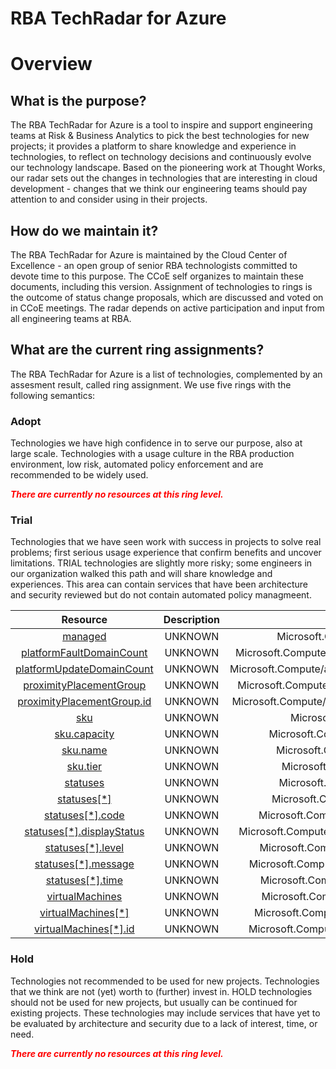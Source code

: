
RBA TechRadar for Azure
=======================

# Overview

## What is the purpose?


The RBA TechRadar for Azure is a tool to inspire and support engineering teams at Risk & Business Analytics to pick the best technologies for new projects; it provides a platform to share knowledge and experience in technologies, to reflect on technology decisions and continuously evolve our technology landscape.  Based on the pioneering work at Thought Works, our radar sets out the changes in technologies that are interesting in cloud development - changes that we think our engineering teams should pay attention to and consider using in their projects.
## How do we maintain it?


The RBA TechRadar for Azure is maintained by the Cloud Center of Excellence - an open group of senior RBA technologists committed to devote time to this purpose.  The CCoE self organizes to maintain these documents, including this version.  Assignment of technologies to rings is the outcome of status change proposals, which are discussed and voted on in CCoE meetings.  The radar depends on active participation and input from all engineering teams at RBA.
## What are the current ring assignments?


The RBA TechRadar for Azure is a list of technologies, complemented by an assesment result, called ring assignment.  We use five rings with the following semantics:
### Adopt


Technologies we have high confidence in to serve our purpose, also at large scale.  Technologies with a usage culture in the RBA production environment, low risk, automated policy enforcement and are recommended to be widely used.  
  
***<font color="red"> There are currently no resources at this ring level. </font>***
### Trial


Technologies that we have seen work with success in projects to solve real problems;  first serious usage experience that confirm benefits and uncover limitations.  TRIAL technologies are slightly more risky; some engineers in our organization walked this path and will share knowledge and experiences.  This area can contain services that have been architecture and security reviewed but do not contain automated policy managmeent.  

|Resource|Description|Path|Status|
| :---: | :---: | :---: | :---: |
|[managed](https://github.com/openrba/python-azure-techradar/Microsoft.Compute/availabilitySets/managed/README.md)|UNKNOWN|Microsoft.Compute/availabilitySets/managed|TRIAL|
|[platformFaultDomainCount](https://github.com/openrba/python-azure-techradar/Microsoft.Compute/availabilitySets/platformFaultDomainCount/README.md)|UNKNOWN|Microsoft.Compute/availabilitySets/platformFaultDomainCount|TRIAL|
|[platformUpdateDomainCount](https://github.com/openrba/python-azure-techradar/Microsoft.Compute/availabilitySets/platformUpdateDomainCount/README.md)|UNKNOWN|Microsoft.Compute/availabilitySets/platformUpdateDomainCount|TRIAL|
|[proximityPlacementGroup](https://github.com/openrba/python-azure-techradar/Microsoft.Compute/availabilitySets/proximityPlacementGroup/README.md)|UNKNOWN|Microsoft.Compute/availabilitySets/proximityPlacementGroup|TRIAL|
|[proximityPlacementGroup.id](https://github.com/openrba/python-azure-techradar/Microsoft.Compute/availabilitySets/proximityPlacementGroup.id/README.md)|UNKNOWN|Microsoft.Compute/availabilitySets/proximityPlacementGroup.id|TRIAL|
|[sku](https://github.com/openrba/python-azure-techradar/Microsoft.Compute/availabilitySets/sku/README.md)|UNKNOWN|Microsoft.Compute/availabilitySets/sku|TRIAL|
|[sku.capacity](https://github.com/openrba/python-azure-techradar/Microsoft.Compute/availabilitySets/sku.capacity/README.md)|UNKNOWN|Microsoft.Compute/availabilitySets/sku.capacity|TRIAL|
|[sku.name](https://github.com/openrba/python-azure-techradar/Microsoft.Compute/availabilitySets/sku.name/README.md)|UNKNOWN|Microsoft.Compute/availabilitySets/sku.name|TRIAL|
|[sku.tier](https://github.com/openrba/python-azure-techradar/Microsoft.Compute/availabilitySets/sku.tier/README.md)|UNKNOWN|Microsoft.Compute/availabilitySets/sku.tier|TRIAL|
|[statuses](https://github.com/openrba/python-azure-techradar/Microsoft.Compute/availabilitySets/statuses/README.md)|UNKNOWN|Microsoft.Compute/availabilitySets/statuses|TRIAL|
|[statuses[*]](https://github.com/openrba/python-azure-techradar/Microsoft.Compute/availabilitySets/statuses[*]/README.md)|UNKNOWN|Microsoft.Compute/availabilitySets/statuses[*]|TRIAL|
|[statuses[*].code](https://github.com/openrba/python-azure-techradar/Microsoft.Compute/availabilitySets/statuses[*].code/README.md)|UNKNOWN|Microsoft.Compute/availabilitySets/statuses[*].code|TRIAL|
|[statuses[*].displayStatus](https://github.com/openrba/python-azure-techradar/Microsoft.Compute/availabilitySets/statuses[*].displayStatus/README.md)|UNKNOWN|Microsoft.Compute/availabilitySets/statuses[*].displayStatus|TRIAL|
|[statuses[*].level](https://github.com/openrba/python-azure-techradar/Microsoft.Compute/availabilitySets/statuses[*].level/README.md)|UNKNOWN|Microsoft.Compute/availabilitySets/statuses[*].level|TRIAL|
|[statuses[*].message](https://github.com/openrba/python-azure-techradar/Microsoft.Compute/availabilitySets/statuses[*].message/README.md)|UNKNOWN|Microsoft.Compute/availabilitySets/statuses[*].message|TRIAL|
|[statuses[*].time](https://github.com/openrba/python-azure-techradar/Microsoft.Compute/availabilitySets/statuses[*].time/README.md)|UNKNOWN|Microsoft.Compute/availabilitySets/statuses[*].time|TRIAL|
|[virtualMachines](https://github.com/openrba/python-azure-techradar/Microsoft.Compute/availabilitySets/virtualMachines/README.md)|UNKNOWN|Microsoft.Compute/availabilitySets/virtualMachines|TRIAL|
|[virtualMachines[*]](https://github.com/openrba/python-azure-techradar/Microsoft.Compute/availabilitySets/virtualMachines[*]/README.md)|UNKNOWN|Microsoft.Compute/availabilitySets/virtualMachines[*]|TRIAL|
|[virtualMachines[*].id](https://github.com/openrba/python-azure-techradar/Microsoft.Compute/availabilitySets/virtualMachines[*].id/README.md)|UNKNOWN|Microsoft.Compute/availabilitySets/virtualMachines[*].id|TRIAL|

### Hold


Technologies not recommended to be used for new projects. Technologies that we think are not (yet) worth to (further) invest in.  HOLD technologies should not be used for new projects, but usually can be continued for existing projects.  These technologies may include services that have yet to be evaluated by architecture and security due to a lack of interest, time, or need.  
  
***<font color="red"> There are currently no resources at this ring level. </font>***